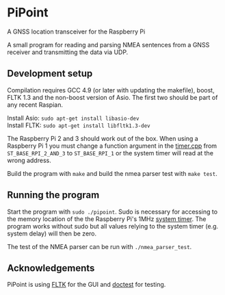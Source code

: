 # PiPoint
A GNSS location transceiver for the Raspberry Pi

A small program for reading and parsing NMEA sentences from a GNSS receiver and transmitting the data via UDP.

Development setup
---
Compilation requires GCC 4.9 (or later with updating the makefile), boost, FLTK 1.3 and the non-boost version of Asio. The first two should be part of any recent Raspian.

Install Asio: `sudo apt-get install libasio-dev`<br>
Install FLTK: `sudo apt-get install libfltk1.3-dev`<br>

The Raspberry Pi 2 and 3 should work out of the box. When using a Raspberry Pi 1 you must change a function argument in the [timer.cpp](/timer.cpp#L18) from `ST_BASE_RPI_2_AND_3` to `ST_BASE_RPI_1` or the system timer will read at the wrong address.

Build the program with `make` and build the nmea parser test with `make test`.

Running the program
---
Start the program with `sudo ./pipoint`. Sudo is necessary for accessing to the memory location of the the Raspberry Pi's 1MHz [system timer](/timer.cpp). The program works without sudo but all values relying to the system timer (e.g. system delay) will then be zero.

The test of the NMEA parser can be run with `./nmea_parser_test`.

Acknowledgements
---
PiPoint is using [FLTK](http://www.fltk.org) for the GUI and [doctest](https://github.com/onqtam/doctest) for testing.
